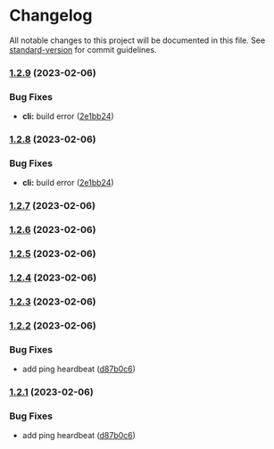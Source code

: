 # Changelog

All notable changes to this project will be documented in this file. See [standard-version](https://github.com/conventional-changelog/standard-version) for commit guidelines.

### [1.2.9](https://github.com/liou666/live-parser/compare/v1.2.6...v1.2.9) (2023-02-06)


### Bug Fixes

* **cli:** build error ([2e1bb24](https://github.com/liou666/live-parser/commit/2e1bb242348cd134b3f1a14a964db2e7a39e46d1))

### [1.2.8](https://github.com/liou666/live-parser/compare/v1.2.6...v1.2.8) (2023-02-06)


### Bug Fixes

* **cli:** build error ([2e1bb24](https://github.com/liou666/live-parser/commit/2e1bb242348cd134b3f1a14a964db2e7a39e46d1))

### [1.2.7](https://github.com/liou666/live-parser/compare/v1.2.6...v1.2.7) (2023-02-06)

### [1.2.6](https://github.com/liou666/live-parser/compare/v1.2.2...v1.2.6) (2023-02-06)

### [1.2.5](https://github.com/liou666/live-parser/compare/v1.2.2...v1.2.5) (2023-02-06)

### [1.2.4](https://github.com/liou666/live-parser/compare/v1.2.2...v1.2.4) (2023-02-06)

### [1.2.3](https://github.com/liou666/live-parser/compare/v1.2.2...v1.2.3) (2023-02-06)

### [1.2.2](https://github.com/liou666/live-parser/compare/v1.2.0...v1.2.2) (2023-02-06)


### Bug Fixes

* add ping heardbeat ([d87b0c6](https://github.com/liou666/live-parser/commit/d87b0c69118a4809db92bc45727d2651d386f007))

### [1.2.1](https://github.com/liou666/live-parser/compare/v1.2.0...v1.2.1) (2023-02-06)


### Bug Fixes

* add ping heardbeat ([d87b0c6](https://github.com/liou666/live-parser/commit/d87b0c69118a4809db92bc45727d2651d386f007))

